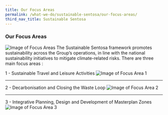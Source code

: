 ```yaml
---
title: Our Focus Areas
permalink: /what-we-do/sustainable-sentosa/our-focus-areas/
third_nav_title: Sustainable Sentosa
---
```

### **Our Focus Areas**
<img src="/images/what-we-do/sustainable-sentosa/focus-area-1.png" alt="Image of Focus Areas"/>
The Sustainable Sentosa framework promotes sustainability across the Group’s operations, in line with the national sustainability initiatives to mitigate climate-related risks. There are three main focus areas : 

1 - Sustainable Travel and Leisure Activities
<img src="/images/what-we-do/sustainable-sentosa/focus-area-a.png" alt="Image of Focus Area 1"/>

---

2 - Decarbonisation and Closing the Waste Loop
<img src="/images/what-we-do/sustainable-sentosa/focus-area-b.png" alt="Image of Focus Area 2"/>

---

3 - Integrative Planning, Design and Development of Masterplan Zones
<img src="/images/what-we-do/sustainable-sentosa/focus-area-c.png" alt="Image of Focus Area 3"/>